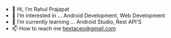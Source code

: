 - 👋 Hi, I’m Rahul Prajapat
- 👀 I’m interested in ... Android Development, Web Development
- 🌱 I’m currently learning ... Android Studio, Rest API'S 
- 📫 How to reach me hextaceo@gmail.com

<!---
Hexta-Dev-00/Hexta-Dev-00 is a ✨ special ✨ repository because its `README.md` (this file) appears on your GitHub profile.
You can click the Preview link to take a look at your changes.
--->
